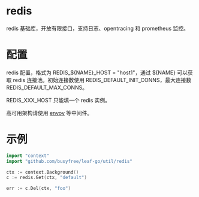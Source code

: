 # redis

redis 基础库，开放有限接口，支持日志、opentracing 和 prometheus 监控。

# 配置

redis 配置，格式为 REDIS_${NAME}_HOST = "host1"，通过 ${NAME} 可以获取 redis 连接池。初始连接数使用 REDIS_DEFAULT_INIT_CONNS，最大连接数 REDIS_DEFAULT_MAX_CONNS。

REDIS_XXX_HOST 只能填一个 redis 实例。

高可用架构请使用 [envoy](https://www.envoyproxy.io/) 等中间件。

# 示例
```go
import "context"
import "github.com/busyfree/leaf-go/util/redis"

ctx := context.Background()
c := redis.Get(ctx, "default")

err := c.Del(ctx, "foo")
```
